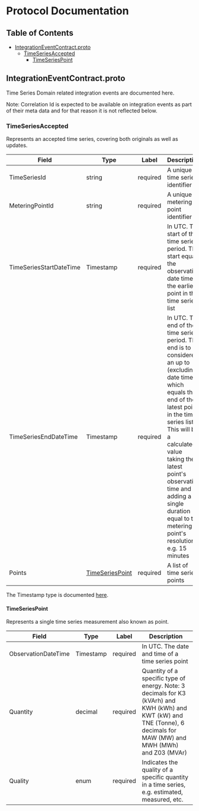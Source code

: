 # Protocol Documentation

## Table of Contents

- [IntegrationEventContract.proto](#IntegrationEventContract.proto)
    - [TimeSeriesAccepted](#.TimeSeriesAccepted)
        - [TimeSeriesPoint](#.TimeSeriesPoint)

<a name="IntegrationEventContract.proto"></a>

## IntegrationEventContract.proto

Time Series Domain related integration events are documented here.

Note: Correlation Id is expected to be available on integration events as part of their meta data and for that reason it is not reflected below.

<a name=".TimeSeriesAccepted"></a>

### TimeSeriesAccepted

Represents an accepted time series, covering both originals as well as updates.

| Field | Type | Label | Description |
| ----- | ---- | ----- | ----------- |
| TimeSeriesId | string | required | A unique time series identifier |
| MeteringPointId | string | required | A unique metering point identifier |
| TimeSeriesStartDateTime | Timestamp | required | In UTC. The start of the time series period. The start equals the observation date time of the earliest point in the time series list |
| TimeSeriesEndDateTime | Timestamp | required | In UTC. The end of the time series period. The end is to be considered an up to (excluding) date time which equals the end of the latest point in the time series list. This will be a calculated value taking the latest point's observation time and adding a single duration equal to the metering point's resolution, e.g. 15 minutes |
| Points | [TimeSeriesPoint](#.TimeSeriesPoint) | required | A list of time series points |

The Timestamp type is documented [here](https://developers.google.com/protocol-buffers/docs/reference/google.protobuf#Timestamp).

<a name=".TimeSeriesPoint"></a>

#### TimeSeriesPoint

Represents a single time series measurement also known as point.

| Field | Type | Label | Description |
| ----- | ---- | ----- | ----------- |
| ObservationDateTime | Timestamp | required | In UTC. The date and time of a time series point |
| Quantity | decimal | required | Quantity of a specific type of energy. Note: 3 decimals for K3 (kVArh) and KWH (kWh) and KWT (kW) and TNE (Tonne), 6 decimals for MAW (MW) and MWH (MWh) and Z03 (MVAr) |
| Quality | enum | required | Indicates the quality of a specific quantity in a time series, e.g. estimated, measured, etc. |
